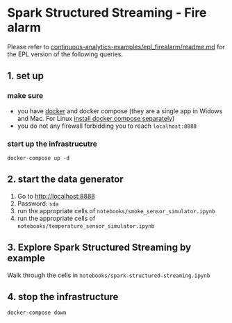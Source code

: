 # Spark Structured Streaming - Fire alarm

Please refer to [continuous-analytics-examples/epl_firealarm/readme.md](https://github.com/quantiaconsulting/continuous-analytics-examples/blob/master/epl_firealarm/readme.md) for the EPL version of the following queries.

## 1. set up

### make sure

* you have [docker](https://docs.docker.com/get-docker/) and docker compose (they are a single app in Widows and Mac. For Linux [install docker compose separately](https://docs.docker.com/compose/install/))
* you do not any firewall forbidding you to reach `localhost:8888`

### start up the infrastrucutre

```
docker-compose up -d
```

## 2. start the data generator

1. Go to [http://localhost:8888](http://localhost:8888) 
2. Password: `sda`
3. run the appropriate cells of `notebooks/smoke_sensor_simulator.ipynb`
4. run the appropriate cells of `notebooks/temperature_sensor_simulator.ipynb`

## 3. Explore Spark Structured Streaming by example

Walk through the cells in `notebooks/spark-structured-streaming.ipynb`

## 4. stop the infrastructure

```
docker-compose down
```

